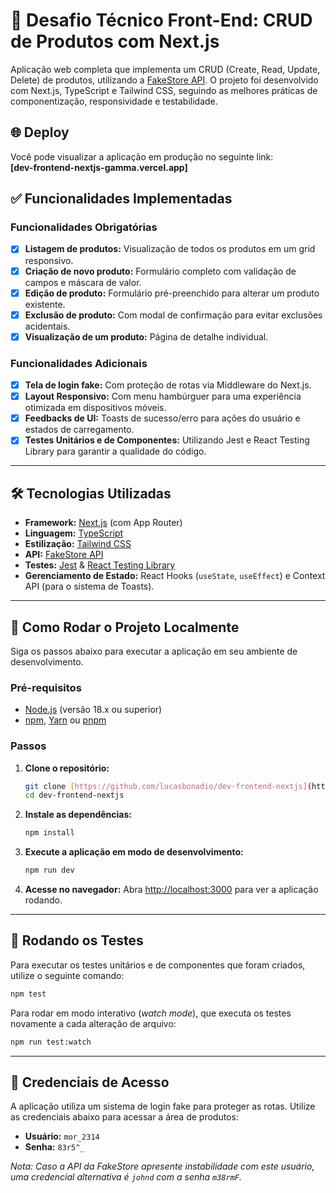 # 🧪 Desafio Técnico Front-End: CRUD de Produtos com Next.js

Aplicação web completa que implementa um CRUD (Create, Read, Update, Delete) de produtos, utilizando a [FakeStore API](https://fakestoreapi.com/). O projeto foi desenvolvido com Next.js, TypeScript e Tailwind CSS, seguindo as melhores práticas de componentização, responsividade e testabilidade.

## 🌐 Deploy

Você pode visualizar a aplicação em produção no seguinte link:  
**[dev-frontend-nextjs-gamma.vercel.app]**

## ✅ Funcionalidades Implementadas

### Funcionalidades Obrigatórias
- [x] **Listagem de produtos:** Visualização de todos os produtos em um grid responsivo.
- [x] **Criação de novo produto:** Formulário completo com validação de campos e máscara de valor.
- [x] **Edição de produto:** Formulário pré-preenchido para alterar um produto existente.
- [x] **Exclusão de produto:** Com modal de confirmação para evitar exclusões acidentais.
- [x] **Visualização de um produto:** Página de detalhe individual.

### Funcionalidades Adicionais
- [x] **Tela de login fake:** Com proteção de rotas via Middleware do Next.js.
- [x] **Layout Responsivo:** Com menu hambúrguer para uma experiência otimizada em dispositivos móveis.
- [x] **Feedbacks de UI:** Toasts de sucesso/erro para ações do usuário e estados de carregamento.
- [x] **Testes Unitários e de Componentes:** Utilizando Jest e React Testing Library para garantir a qualidade do código.

---

## 🛠️ Tecnologias Utilizadas

- **Framework:** [Next.js](https://nextjs.org/) (com App Router)
- **Linguagem:** [TypeScript](https://www.typescriptlang.org/)
- **Estilização:** [Tailwind CSS](https://tailwindcss.com/)
- **API:** [FakeStore API](https://fakestoreapi.com/)
- **Testes:** [Jest](https://jestjs.io/) & [React Testing Library](https://testing-library.com/docs/react-testing-library/intro/)
- **Gerenciamento de Estado:** React Hooks (`useState`, `useEffect`) e Context API (para o sistema de Toasts).

---

## 🚀 Como Rodar o Projeto Localmente

Siga os passos abaixo para executar a aplicação em seu ambiente de desenvolvimento.

### Pré-requisitos
- [Node.js](https://nodejs.org/en/) (versão 18.x ou superior)
- [npm](https://www.npmjs.com/), [Yarn](https://yarnpkg.com/) ou [pnpm](https://pnpm.io/)

### Passos
1. **Clone o repositório:**
   ```bash
   git clone [https://github.com/lucasbonadio/dev-frontend-nextjs](https://github.com/lucasbonadio/dev-frontend-nextjs)
   cd dev-frontend-nextjs
   ```

2. **Instale as dependências:**
   ```bash
   npm install
   ```

3. **Execute a aplicação em modo de desenvolvimento:**
   ```bash
   npm run dev
   ```

4. **Acesse no navegador:**
   Abra [http://localhost:3000](http://localhost:3000) para ver a aplicação rodando.

---

## 🧪 Rodando os Testes

Para executar os testes unitários e de componentes que foram criados, utilize o seguinte comando:
```bash
npm test
```
Para rodar em modo interativo (*watch mode*), que executa os testes novamente a cada alteração de arquivo:
```bash
npm run test:watch
```

---

## 🔑 Credenciais de Acesso

A aplicação utiliza um sistema de login fake para proteger as rotas. Utilize as credenciais abaixo para acessar a área de produtos:

- **Usuário:** `mor_2314`
- **Senha:** `83r5^_`

*Nota: Caso a API da FakeStore apresente instabilidade com este usuário, uma credencial alternativa é `johnd` com a senha `m38rmF`.*